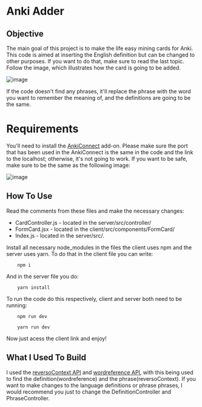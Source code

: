 # Anki Adder

## Objective

The main goal of this project is to make the life easy mining cards for Anki. This code is aimed at inserting the English definition but can be changed to other purposes. If you want to do that, make sure to read the last topic. Follow the image, which illustrates how the card is going to be added.

![image](https://github.com/user-attachments/assets/9934b2a8-fa33-4787-b051-230ccd3f8893)

If the code doesn't find any phrases, it'll replace the phrase with the word you want to remember the meaning of, and the definitions are going to be the same.

# Requirements

You'll need to install the [AnkiConnect](https://ankiweb.net/shared/info/2055492159) add-on. Please make sure the port that has been used in the AnkiConnect is the same in the code and the link to the localhost; otherwise, it's not going to work. If you want to be safe, make sure to be the same as the following image:

![image](https://github.com/user-attachments/assets/42cc058e-b777-49c3-8d36-e838b30efa88)

## How To Use

Read the comments from these files and make the necessary changes:

- CardController.js - located in the server/src/controller/
- FormCard.jsx - located in the client/src/components/FormCard/
- Index.js - located in the server/src/.

Install all necessary node_modules in the files the client uses npm and the server uses yarn. To do that in the client file you can write:

```
    npm i
```

And in the server file you do:

```
    yarn install
```

To run the code do this respectively, client and server both need to be running:

```
    npm run dev

    yarn run dev
```

Now just acess the client link and enjoy!

## What I Used To Build

I used the [reversoContext API](https://www.npmjs.com/package/reverso-api) and [wordreference API](https://www.npmjs.com/package/wordreference), with this being used to find the definition(wordreference) and the phrase(reversoContext). If you want to make changes to the language definitions or phrase phrases, I would recommend you just to change the DefinitionController and PhraseController.
